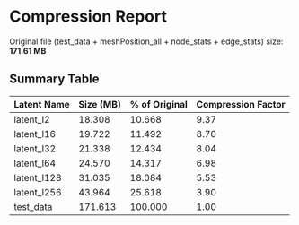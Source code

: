 # Compression Report

Original file (test_data + meshPosition_all + node_stats + edge_stats) size: **171.61 MB**

## Summary Table

| Latent Name   | Size (MB)     | % of Original | Compression Factor |
|---------------|---------------|----------------|---------------------|
| latent_l2     | 18.308        | 10.668         | 9.37                |
| latent_l16    | 19.722        | 11.492         | 8.70                |
| latent_l32    | 21.338        | 12.434         | 8.04                |
| latent_l64    | 24.570        | 14.317         | 6.98                |
| latent_l128   | 31.035        | 18.084         | 5.53                |
| latent_l256   | 43.964        | 25.618         | 3.90                |
| test_data     | 171.613       | 100.000        | 1.00                |